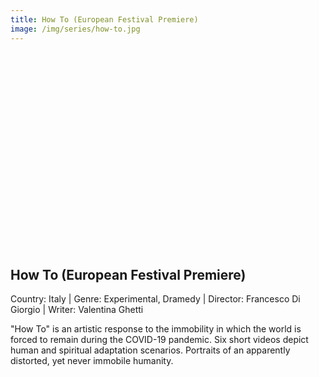 ```yaml
---
title: How To (European Festival Premiere)
image: /img/series/how-to.jpg
---
```

<iframe width="560" height="315" src="" frameborder="0" allow="accelerometer; autoplay; encrypted-media; gyroscope; picture-in-picture" allowfullscreen></iframe>

## How To (European Festival Premiere)
Country: Italy | Genre: Experimental, Dramedy | Director: Francesco Di Giorgio | Writer: Valentina Ghetti

"How To" is an artistic response to the immobility in which the world is forced to remain during the COVID-19 pandemic. Six short videos depict human and spiritual adaptation scenarios. Portraits of an apparently distorted, yet never immobile humanity.